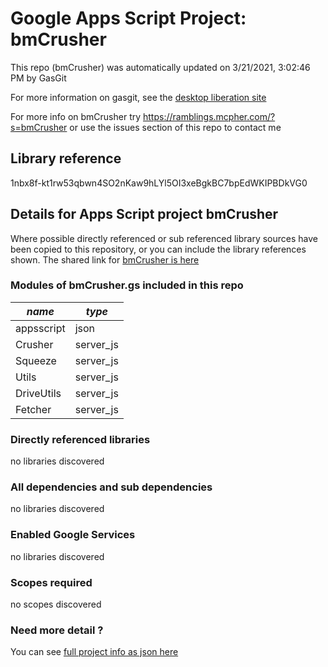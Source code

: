# Google Apps Script Project: bmCrusher
This repo (bmCrusher) was automatically updated on 3/21/2021, 3:02:46 PM by GasGit

For more information on gasgit, see the [desktop liberation site](https://ramblings.mcpher.com/drive-sdk-and-github/migrategasgit/ "desktop liberation")

For more info on bmCrusher try https://ramblings.mcpher.com/?s=bmCrusher or use the issues section of this repo to contact me
## Library reference
1nbx8f-kt1rw53qbwn4SO2nKaw9hLYl5OI3xeBgkBC7bpEdWKIPBDkVG0


## Details for Apps Script project bmCrusher
Where possible directly referenced or sub referenced library sources have been copied to this repository, or you can include the library references shown. 
The shared link for [bmCrusher is here](https://script.google.com/d/1nbx8f-kt1rw53qbwn4SO2nKaw9hLYl5OI3xeBgkBC7bpEdWKIPBDkVG0/edit?usp=sharing "open in the GAS IDE")

### Modules of bmCrusher.gs included in this repo
*name*|*type*
--- | --- 
appsscript| json
Crusher| server_js
Squeeze| server_js
Utils| server_js
DriveUtils| server_js
Fetcher| server_js
### Directly referenced libraries
no libraries discovered
### All dependencies and sub dependencies
no libraries discovered
### Enabled Google Services
no libraries discovered
### Scopes required
no scopes discovered
### Need more detail ?
You can see [full project info as json here](info.json)
